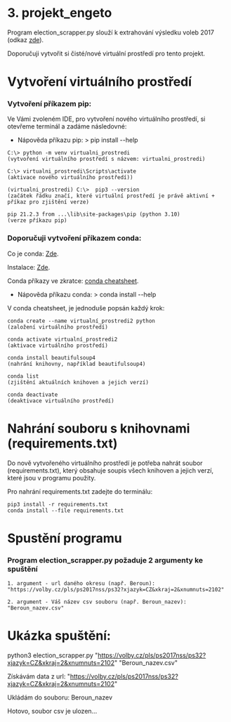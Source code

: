 # 3. projekt_engeto
Program election_scrapper.py slouží k extrahování výsledku voleb 2017 (odkaz [zde](https://volby.cz/pls/ps2017nss/ps3?xjazyk=CZ)).

Doporučuji vytvořit si čisté/nové virtuální prostředí pro tento projekt.

# Vytvoření virtuálního prostředí

### Vytvoření příkazem pip:
Ve Vámi zvoleném IDE, pro vytvoření nového virtuálního prostředí, si otevřeme terminál a zadáme následovné:

- Nápověda příkazu pip: > pip install --help

```
C:\> python -m venv virtualni_prostredi
(vytvoření virtuálního prostředí s názvem: virtualni_prostredi)

C:\> virtualni_prostredi\Scripts\activate
(aktivace nového virtuálního prostředí))

(virtualni_prostredi) C:\>  pip3 --version
(začátek řádku značí, které virtuální prostředí je právě aktivní + příkaz pro zjištění verze)

pip 21.2.3 from ...\lib\site-packages\pip (python 3.10)
(verze příkazu pip)
```

### Doporučuji vytvoření příkazem conda:

Co je conda: [Zde](https://docs.conda.io/en/latest/).

Instalace: [Zde](https://docs.conda.io/en/latest/miniconda.html).

Conda příkazy ve zkratce: [conda cheatsheet](https://docs.conda.io/projects/conda/en/4.6.0/_downloads/52a95608c49671267e40c689e0bc00ca/conda-cheatsheet.pdf).

- Nápověda příkazu conda: > conda install --help

V conda cheatsheet, je jednoduše popsán každý krok:

```
conda create --name virtualní_prostredi2 python
(založení virtuálního prostředí)

conda activate virtualní_prostredi2 
(aktivace virtuálního prostředí)

conda install beautifulsoup4
(nahrání knihovny, například beautifulsoup4)

conda list
(zjištění aktuálních knihoven a jejich verzí)

conda deactivate
(deaktivace virtuálního prostředí)
```

# Nahrání souboru s knihovnami (requirements.txt)

Do nově vytvořeného virtuálního prostředí je potřeba nahrát soubor (requirements.txt), který obsahuje soupis všech knihoven a jejich verzí, které jsou v programu použity.

Pro nahrání requirements.txt zadejte do terminálu:

```
pip3 install -r requirements.txt
conda install --file requirements.txt
```

# Spustění programu

### Program election_scrapper.py požaduje 2 argumenty ke spuštění
```
1. argument - url daného okresu (např. Beroun): "https://volby.cz/pls/ps2017nss/ps32?xjazyk=CZ&xkraj=2&xnumnuts=2102"

2. argument - Váš název csv souboru (např. Beroun_nazev): "Beroun_nazev.csv"
```

# Ukázka spuštění:

python3 election_scrapper.py "https://volby.cz/pls/ps2017nss/ps32?xjazyk=CZ&xkraj=2&xnumnuts=2102" "Beroun_nazev.csv"

Získávám data z url: "https://volby.cz/pls/ps2017nss/ps32?xjazyk=CZ&xkraj=2&xnumnuts=2102"

Ukládám do souboru: Beroun_nazev

Hotovo, soubor csv je ulozen...

